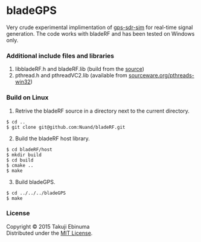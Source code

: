# bladeGPS

Very crude experimental implimentation of [gps-sdr-sim](https://github.com/osqzss/gps-sdr-sim) for real-time signal generation.
The code works with bladeRF and has been tested on Windows only.

### Additional include files and libraries

1. libbladeRF.h and bladeRF.lib (build from the [source](https://github.com/Nuand/bladeRF))
2. pthread.h and pthreadVC2.lib (available from [sourceware.org/pthreads-win32](https://sourceware.org/pthreads-win32/))

### Build on Linux

1. Retrive the bladeRF source in a directory next to the current directory.

 ```
$ cd ..
$ git clone git@github.com:Nuand/bladeRF.git
```

2. Build the bladeRF host library.

 ```
$ cd bladeRF/host
$ mkdir build
$ cd build
$ cmake ..
$ make
```

3. Build bladeGPS.

 ```
$ cd ../../../bladeGPS
$ make
```

### License

Copyright &copy; 2015 Takuji Ebinuma  
Distributed under the [MIT License](http://www.opensource.org/licenses/mit-license.php).
